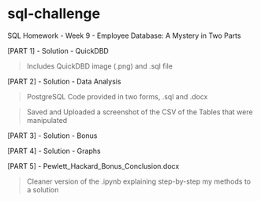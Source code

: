 # sql-challenge


SQL Homework - Week 9 - Employee Database: A Mystery in Two Parts

[PART 1] - Solution - QuickDBD

> Includes QuickDBD image (.png) and .sql file

[PART 2] - Solution - Data Analysis

> PostgreSQL Code provided in two forms, .sql and .docx

> Saved and Uploaded a screenshot of the CSV of the Tables that were manipulated

[PART 3] - Solution - Bonus

[PART 4] - Solution - Graphs

[PART 5] - Pewlett_Hackard_Bonus_Conclusion.docx

> Cleaner version of the .ipynb explaining step-by-step my methods to a solution
